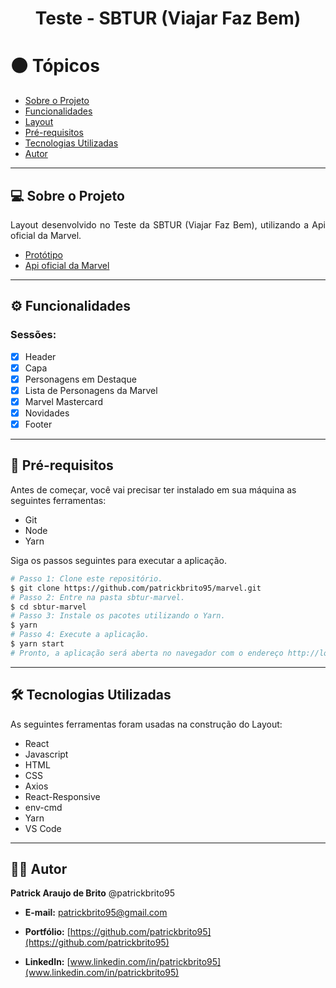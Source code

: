 <!-- Título -->
<h1 align="center"><strong>Teste - SBTUR (Viajar Faz Bem)</strong></h1>

<!-- Tópicos -->
<h1>⚫️ Tópicos</h1>
<ul>
    <li><a href="#sobre">Sobre o Projeto</a></li>
    <li><a href="#funcionalidades">Funcionalidades</a></li>
    <li><a href="#layout">Layout</a></li>
    <li><a href="#preRequisitos">Pré-requisitos</a></li>
    <li><a href="#tecUtilizadas">Tecnologias Utilizadas</a></li>
    <li><a href="#autor">Autor</a></li>
</ul>

<hr/>
<!-- Sobre o projeto -->
<h2 id="sobre">💻 Sobre o Projeto</h2>
<p align="justify">Layout desenvolvido no Teste da SBTUR (Viajar Faz Bem), utilizando a Api oficial da Marvel.<p>

- [Protótipo](https://xd.adobe.com/spec/f6a84bef-95b8-4c0e-5126-ebac4f9aa822-8099/grid/)
- [Api oficial da Marvel](https://developer.marvel.com/)

<hr/>
<!-- Funcionalidades -->
<h2 id="funcionalidades">⚙️ Funcionalidades</h2>

### Sessões:

- [x] Header
- [x] Capa
- [x] Personagens em Destaque
- [x] Lista de Personagens da Marvel
- [x] Marvel Mastercard
- [x] Novidades
- [x] Footer

<hr/>
<!-- Pré-requisitos -->
<h2 id="preRequisitos">🎯 Pré-requisitos</h2>

Antes de começar, você vai precisar ter instalado em sua máquina as seguintes ferramentas:

- Git
- Node
- Yarn

Siga os passos seguintes para executar a aplicação.

```bash
# Passo 1: Clone este repositório.
$ git clone https://github.com/patrickbrito95/marvel.git
# Passo 2: Entre na pasta sbtur-marvel.
$ cd sbtur-marvel
# Passo 3: Instale os pacotes utilizando o Yarn.
$ yarn
# Passo 4: Execute a aplicação.
$ yarn start
# Pronto, a aplicação será aberta no navegador com o endereço http://localhost:3000.
```

<hr/>
<!-- Tecnologias Utilizadas -->
<h2 id="tecUtilizadas">🛠 Tecnologias Utilizadas</h2>

As seguintes ferramentas foram usadas na construção do Layout:

- React
- Javascript
- HTML
- CSS
- Axios
- React-Responsive
- env-cmd
- Yarn
- VS Code

<hr/>
<!-- Autor -->
<h2 id="autor">👨‍💻 Autor</h2>

**Patrick Araujo de Brito** @patrickbrito95

- **E-mail:** [patrickbrito95@gmail.com](patrickbrito95@gmail.com)

- **Portfólio:** [https://github.com/patrickbrito95](https://github.com/patrickbrito95)

- **LinkedIn:** [www.linkedin.com/in/patrickbrito95](www.linkedin.com/in/patrickbrito95)
